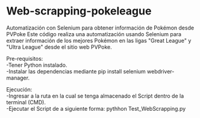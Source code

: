 # Web-scrapping-pokeleague

Automatización con Selenium para obtener información de Pokémon desde PVPoke
Este código realiza una automatización usando Selenium para extraer información de los mejores Pokémon en las ligas "Great League" y "Ultra League" desde el sitio web PVPoke. 

Pre-requisitos:  
-Tener Python instalado.  
-Instalar las dependencias mediante pip install selenium webdriver-manager.  
  
Ejecución:  
-Ingresar a la ruta en la cual se tenga almacenado el Script dentro de la terminal (CMD).   
-Ejecutar el Script de a siguiente forma: pythhon Test_WebScrapping.py  
